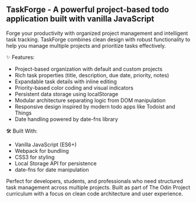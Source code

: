 ## TaskForge - A powerful project-based todo application built with vanilla JavaScript

Forge your productivity with organized project management and intelligent task tracking. TaskForge combines clean design with robust functionality to help you manage multiple projects and prioritize tasks effectively.

✨ Features:
- Project-based organization with default and custom projects
- Rich task properties (title, description, due date, priority, notes)
- Expandable task details with inline editing
- Priority-based color coding and visual indicators
- Persistent data storage using localStorage
- Modular architecture separating logic from DOM manipulation
- Responsive design inspired by modern todo apps like Todoist and Things
- Date handling powered by date-fns library

🛠️ Built With:
- Vanilla JavaScript (ES6+)
- Webpack for bundling
- CSS3 for styling
- Local Storage API for persistence
- date-fns for date manipulation

Perfect for developers, students, and professionals who need structured task management across multiple projects. Built as part of The Odin Project curriculum with a focus on clean code architecture and user experience.
